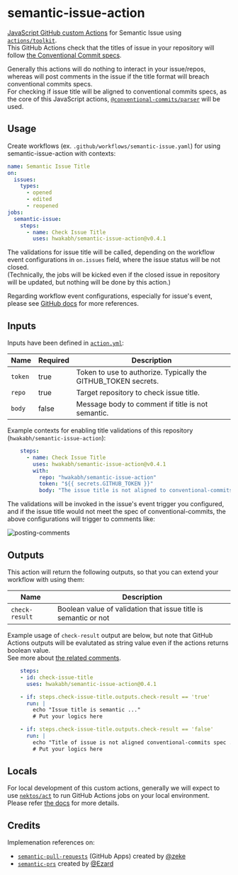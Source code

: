 # semantic-issue-action
[JavaScript GitHub custom Actions](https://docs.github.com/en/actions/sharing-automations/creating-actions/creating-a-javascript-action) for Semantic Issue using [`actions/toolkit`](https://github.com/actions/toolkit). \
This GitHub Actions check that the titles of issue in your repository will follow [the Conventional Commit specs](https://www.conventionalcommits.org/en/v1.0.0/#specification).

Generally this actions will do nothing to interact in your issue/repos, whereas will post comments in the issue if the title format will breach conventional commits specs. \
For checking if issue title will be aligned to conventional commits specs, as the core of this JavaScript actions, [`@conventional-commits/parser`](https://github.com/conventional-commits/parser) will be used.

## Usage
Create workflows (ex. `.github/workflows/semantic-issue.yaml`) for using semantic-issue-action with contexts:

```yaml
name: Semantic Issue Title
on:
  issues:
    types:
      - opened
      - edited
      - reopened
jobs:
  semantic-issue:
    steps:
      - name: Check Issue Title
        uses: hwakabh/semantic-issue-action@v0.4.1
```

The validations for issue title will be called, depending on the workflow event configurations in `on.issues` field, where the issue status will be not closed. \
(Technically, the jobs will be kicked even if the closed issue in repository will be updated, but nothing will be done by this action.)

Regarding workflow event configurations, especially for issue's event, please see [GitHub docs](https://docs.github.com/en/actions/writing-workflows/choosing-when-your-workflow-runs/events-that-trigger-workflows#issues) for more references.

## Inputs
Inputs have been defined in [`action.yml`](./action.yml):

| Name | Required | Description |
| --- | --- | --- |
| `token` | true | Token to use to authorize. Typically the GITHUB_TOKEN secrets. |
| `repo` | true | Target repository to check issue title. |
| `body` | false | Message body to comment if title is not semantic. |

Example contexts for enabling title validations of this repository (`hwakabh/semantic-issue-action`):

```yaml
    steps:
      - name: Check Issue Title
        uses: hwakabh/semantic-issue-action@v0.4.1
        with:
          repo: "hwakabh/semantic-issue-action"
          token: "${{ secrets.GITHUB_TOKEN }}"
          body: "The issue title is not aligned to conventional-commits specs, please consider to resolve."
```

The validations will be invoked in the issue's event trigger you configured, and if the issue title would not meet the spec of conventional-commits, the above configurations will trigger to comments like:

![posting-comments](https://github.com/user-attachments/assets/e5a186e1-c4df-45c9-8412-2e7a3c80a9ef)

## Outputs
This action will return the following outputs, so that you can extend your workflow with using them:

| Name | Description |
| --- | --- |
| `check-result` | Boolean value of validation that issue title is semantic or not |

Example usage of `check-result` output are below, but note that GitHub Actions outputs will be evalutated as string value even if the actions returns boolean value. \
See more about [the related comments](https://github.com/actions/runner/issues/1483#issuecomment-994986996).

```yaml
    steps:
    - id: check-issue-title
      uses: hwakabh/semantic-issue-action@0.4.1

    - if: steps.check-issue-title.outputs.check-result == 'true'
      run: |
        echo "Issue title is semantic ..."
        # Put your logics here

    - if: steps.check-issue-title.outputs.check-result == 'false'
      run: |
        echo "Title of issue is not aligned conventional-commits spec ..."
        # Put your logics here
```

## Locals
For local development of this custom actions, generally we will expect to use [`nektos/act`](https://github.com/nektos/act) to run GitHub Actions jobs on your local environment. \
Please refer [the docs](https://nektosact.com/introduction.html) for more details.

## Credits
Implemenation references on:
- [`semantic-pull-requests`](https://github.com/zeke/semantic-pull-requests) (GitHub Apps) created by [@zeke](https://github.com/zeke)
- [`semantic-prs`](https://github.com/Ezard/semantic-prs/tree/master) created by [@Ezard](https://github.com/Ezard)
